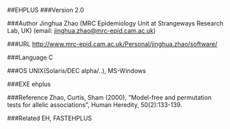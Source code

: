 ##EHPLUS
###Version
2.0

###Author
Jinghua Zhao (MRC Epidemiology Unit at Strangeways Research Lab, UK) (email: jinghua.zhao@mrc-epid.cam.ac.uk)

###URL
http://www.mrc-epid.cam.ac.uk/Personal/jinghua.zhao/software/

###Language
C

###OS
UNIX(Solaris/DEC alpha/..), MS-Windows

###EXE
ehplus

###Reference
Zhao, Curtis, Sham (2000), "Model-free and permutation tests for allelic associations", Human Heredity, 50(2):133-139.

###Related
EH, FASTEHPLUS


